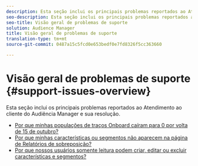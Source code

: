 ```yaml
---
description: Esta seção inclui os principais problemas reportados ao Atendimento ao cliente do Audiência Manager.
seo-description: Esta seção inclui os principais problemas reportados ao Atendimento ao cliente do Audiência Manager.
seo-title: Visão geral de problemas de suporte
solution: Audience Manager
title: Visão geral de problemas de suporte
translation-type: tm+mt
source-git-commit: 0487a15c5fcd0e653bedf0e7fd8326f5cc363660

---
```



# Visão geral de problemas de suporte {#support-issues-overview}

Esta seção inclui os principais problemas reportados ao Atendimento ao cliente do Audiência Manager e sua resolução.

* [Por que minhas populações de traços Onboard caíram para 0 por volta de 15 de outubro?](why-did-my-onboarded-trait-populations-drop-to-0-around-october.md)
* [Por que minhas características ou segmentos não aparecem na página de Relatórios de sobreposição?](why-do-my-traits-or-segments-not-show-up-in-the-overlap-reports.md)
* [Por que nossos usuários somente leitura podem criar, editar ou excluir características e segmentos?](aam-read-only-users-create-delete-traits-segments.md)